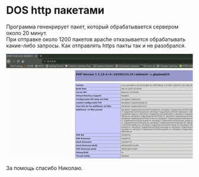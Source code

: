 # DOS http пакетами
Программа гененрирует пакет, который обрабатывается сервером около 20 минут.  
При отправке около 1200 пакетов apache отказывается обрабатывать какие-либо запросы.
Как отправлять https пакты так и не разобрался.

![alt text](preview.gif)

За помощь спасибо Николаю.
